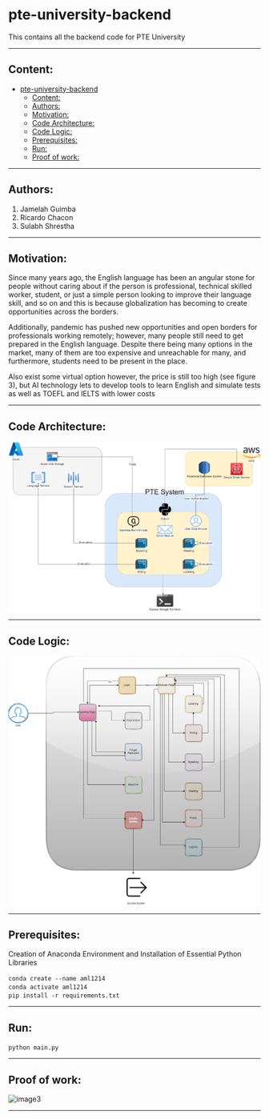# pte-university-backend
This contains all the backend code for PTE University <br />

<hr />

## Content:
- [pte-university-backend](#pte-university-backend)
  - [Content:](#content)
  - [Authors:](#authors)
  - [Motivation:](#motivation)
  - [Code Architecture:](#code-architecture)
  - [Code Logic:](#code-logic)
  - [Prerequisites:](#prerequisites)
  - [Run:](#run)
  - [Proof of work:](#proof-of-work)

<hr />

## Authors:
1. Jamelah Guimba <br />
2. Ricardo Chacon <br />
3. Sulabh Shrestha <br />

<hr />

## Motivation:
Since many years ago, the English language has been an angular stone for people without caring about if the person is professional, technical skilled worker, student, or just a simple person looking to improve their language skill, and so on and this is because globalization has becoming to create opportunities across the borders. 

Additionally, pandemic has pushed new opportunities and open borders for professionals working remotely; however, many people still need to get prepared in the English language. Despite there being many options in the market, many of them are too expensive and unreachable for many, and furthermore, students need to be present in the place. 

Also exist some virtual option however, the price is still too high (see figure 3), but AI technology lets to develop tools to learn English and simulate tests as well as TOEFL and IELTS with lower costs 

 

<hr />

## Code Architecture:
![image1](CodeArchitecture.jpg)
<hr />

## Code Logic:
![image2](CodeLogic.jpg)
<hr />

## Prerequisites:

<p>Creation of Anaconda Environment and Installation of Essential Python Libraries</p>

```conda create --name aml1214```<br/>
```conda activate aml1214```<br />
```pip install -r requirements.txt```

<hr />

## Run:

```python main.py```

<hr />


## Proof of work:
![image3](run1.png)
<hr />
